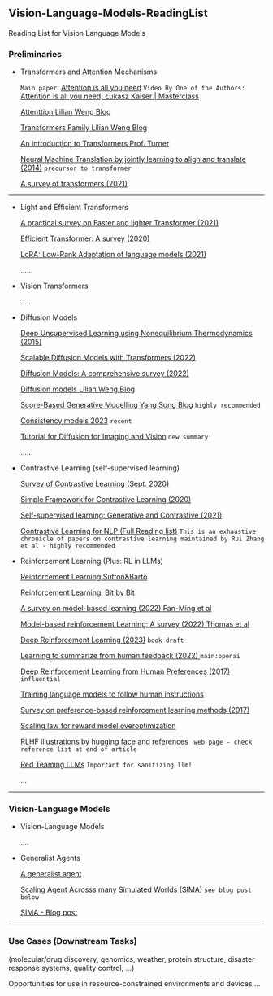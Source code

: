 ## Vision-Language-Models-ReadingList
Reading List for Vision Language Models

### Preliminaries

* Transformers and Attention Mechanisms

  `Main paper`: [Attention is all you need](https://arxiv.org/pdf/1706.03762.pdf) 
  `Video By One of the Authors:` [Attention is all you need;  Łukasz Kaiser | Masterclass](https://www.youtube.com/watch?v=rBCqOTEfxvg)
  
  [Attenttion Lilian Weng Blog](https://lilianweng.github.io/posts/2018-06-24-attention/)
  
  [Transformers Family Lilian Weng Blog](https://lilianweng.github.io/posts/2020-04-07-the-transformer-family/)
  
  [An introduction to Transformers Prof. Turner](https://arxiv.org/pdf/2304.10557.pdf)

  [Neural Machine Translation by jointly learning to align and translate (2014)](https://arxiv.org/abs/1409.0473) `precursor to transformer`

  [A survey of transformers (2021)](https://arxiv.org/abs/2106.04554)

  
----
* Light and Efficient Transformers
  
  [A practical survey on Faster and lighter Transformer (2021)](https://arxiv.org/abs/2103.14636)

  [Efficient Transformer: A survey (2020)](https://arxiv.org/abs/2009.06732)

  [LoRA: Low-Rank Adaptation of language models (2021) ](https://arxiv.org/pdf/2106.09685.pdf)


  .....

* Vision Transformers

  
   .....

* Diffusion Models

  [Deep Unsupervised Learning using Nonequilibrium Thermodynamics (2015)](https://arxiv.org/abs/1503.03585)

  [Scalable Diffusion Models with Transformers (2022)](https://arxiv.org/abs/2212.09748)

  [Diffusion Models: A comprehensive survey (2022)](https://arxiv.org/abs/2209.00796)

  [Diffusion models Lilian Weng Blog ](https://lilianweng.github.io/posts/2021-07-11-diffusion-models/)

  [Score-Based Generative Modelling Yang Song Blog](https://yang-song.net/blog/2021/score/) `highly recommended`

  [Consistency models 2023](https://arxiv.org/abs/2303.01469) `recent`

  [Tutorial for Diffusion for Imaging and Vision](https://arxiv.org/abs/2403.18103) `new summary!`


  .....

* Contrastive Learning (self-supervised learning)
  
  [Survey of Contrastive Learning (Sept. 2020)](https://arxiv.org/pdf/2010.05113.pdf)
  
  [Simple Framework for Contrastive Learning (2020) ](https://arxiv.org/pdf/2002.05709.pdf)

  [Self-supervised learning: Generative and Contrastive (2021)](https://arxiv.org/pdf/2006.08218.pdf)

  [Contrastive Learning for NLP (Full Reading list)](https://github.com/ryanzhumich/Contrastive-Learning-NLP-Papers?tab=readme-ov-file#contrastive-learning-objective)
    `This is an exhaustive chronicle of papers on contrastive learning maintained by Rui Zhang et al - highly recommended`
  

  
  
* Reinforcement Learning (Plus: RL in LLMs)

  [Reinforcement Learning Sutton&Barto](https://www.andrew.cmu.edu/course/10-703/textbook/BartoSutton.pdf)

  [Reinforcement Learning: Bit by Bit](https://arxiv.org/pdf/2103.04047.pdf)

  [A survey on model-based learning (2022) Fan-Ming et al ](https://arxiv.org/pdf/2206.09328.pdf)

  [Model-based reinforcement Learning: A survey (2022) Thomas et al ](https://arxiv.org/pdf/2006.16712.pdf)

  [Deep Reinforcement Learning (2023)](https://arxiv.org/pdf/2201.02135.pdf) `book draft`

  [Learning to summarize from human feedback (2022) ](https://arxiv.org/pdf/2009.01325.pdf) `main:openai`

  [Deep Reinforcement Learning from Human Preferences (2017) ](https://arxiv.org/pdf/1706.03741.pdf) `influential`

  [Training language models to follow human instructions](https://arxiv.org/pdf/2203.02155.pdf)

  [Survey on preference-based reinforcement learning methods (2017) ](https://www.jmlr.org/papers/volume18/16-634/16-634.pdf)

  [Scaling law for reward model overoptimization](https://arxiv.org/pdf/2210.10760.pdf)

  [RLHF Illustrations by hugging face and references](https://huggingface.co/blog/rlhf) ` web page - check reference list at end of article`

  [Red Teaming LLMs](https://arxiv.org/pdf/2209.07858.pdf) `Important for sanitizing llm!`
  
   
  ...
  
----

### Vision-Language Models

* Vision-Language Models

  ....

* Generalist Agents

  [A generalist agent](https://arxiv.org/abs/2205.06175)

  [Scaling Agent Acrosss many Simulated Worlds (SIMA)](https://storage.googleapis.com/deepmind-media/DeepMind.com/Blog/sima-generalist-ai-agent-for-3d-virtual-environments/Scaling%20Instructable%20Agents%20Across%20Many%20Simulated%20Worlds.pdf) `see blog post below`

  [SIMA - Blog post](https://deepmind.google/discover/blog/sima-generalist-ai-agent-for-3d-virtual-environments/?utm_source=twitter&utm_medium=social&utm_campaign=SIMA/)
  
----
### Use Cases (Downstream Tasks)
  
   (molecular/drug discovery, genomics, weather, protein structure, disaster response systems, quality control,    ...)

   Opportunities for use in resource-constrained environments and devices ...





